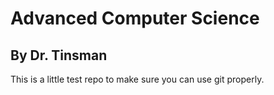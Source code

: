 # Advanced Computer Science

## By Dr. Tinsman

This is a little test repo to make sure you can use git properly.
